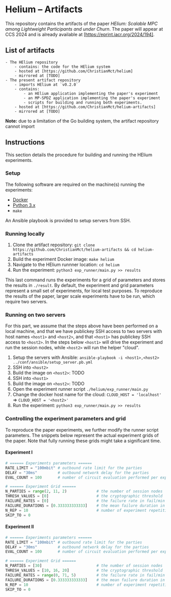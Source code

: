 # Helium – Artifacts 

This repository contains the artifacts of the paper _HElium: Scalable MPC among Lightweight Participants and under Churn_. The paper will appear at CCS 2024 and is already available at [https://eprint.iacr.org/2024/194].

## List of artifacts
    - The HElium repository
        - contains: the code for the HElium system 
        - hosted at [https://github.com/ChristianMct/helium]
        - mirrored at [TODO]
    - The present artifact repository
        - imports HElium at `v0.2.0`
        - contains:
            - an HElium application implementing the paper's experiment
            - an MP-SPDZ application implementing the paper's experiment
            - scripts for building and running both experiments.
        - hosted at [https://github.com/ChristianMct/helium-artifacts]
        - mirrored at [TODO]

**Note:** due to a limitation of the Go building system, the artifact repository cannot import 

## Instructions
This section details the procedure for building and running the HElium experiments.

### Setup
The following software are required on the machine(s) running the experiments:
 - [Docker](https://docs.docker.com/get-docker/)
 - [Python 3.x](https://www.python.org/downloads/)
 - `make`

 An Ansible playbook is provided to setup servers from SSH.

### Running locally
1. Clone the artifact repository: `git clone https://github.com/ChristianMct/helium-artifacts && cd helium-artifacts`
2. Build the experiment Docker image: `make helium`
3. Navigate to the HElium runnner location: `cd helium`
4. Run the experiment: `python3 exp_runner/main.py >> results`

This last command runs the experiments for a grid of parameters and stores the results in `./result`. 
By default, the experiment and grid parameters represent a small set of experiments, for local test purposes.
To reproduce the results of the paper, larger scale experiments have to be run, which require two servers.

### Running on two servers
For this part, we assume that the steps above have been performed on a local machine, and that we have publickey SSH access to two servers 
with host names `<host1>` and `<host2>`, and that `<host1>` has publickey SSH access to `<host2>`. In the steps below `<host1>` will drive 
the experiment and run the session nodes, while `<host2>` will run the helper "cloud". 

1. Setup the servers with Ansible: `ansible-playbook -i <host1>,<host2> ../conf/ansible/setup_server.pb.yml`
3. SSH into `<host2>`
2. Build the image on `<host2>`: TODO
3. SSH into `<host1>`
2. Build the image on `<host2>`: TODO
3. Open the experiment runner script `./helium/exp_runner/main.py`
4. Change the docker host name for the cloud: `CLOUD_HOST = 'localhost'` => `CLOUD_HOST = '<host2>'`
1. Run the experiment: `python3 exp_runner/main.py >> results`

### Controlling the experiment parameters and grid
To reproduce the paper experiments, we further modify the runner script parameters. The snippets below represent the actual experiment grids
of the paper. Note that fully running these grids might take a significant time.

#### Experiment I
```python
# ====== Experiments parameters ======
RATE_LIMIT = "100mbit" # outbound rate limit for the parties
DELAY = "30ms"         # outbound network delay for the parties
EVAL_COUNT = 100       # number of circuit evaluation performed per experiment

# ====== Experiment Grid ======
N_PARTIES = range(2, 11, 2)             # the number of session nodes
THRESH_VALUES = [0]                     # the cryptographic threshold
FAILURE_RATES = [0]                     # the failure rate in fail/min
FAILURE_DURATIONS = [0.333333333333]    # the mean failure duration in min
N_REP = 10                              # number of experiment repetition
SKIP_TO = 0
```

#### Experiment II
```python
# ====== Experiments parameters ======
RATE_LIMIT = "100mbit" # outbound rate limit for the parties
DELAY = "30ms"         # outbound network delay for the parties
EVAL_COUNT = 100       # number of circuit evaluation performed per experiment

# ====== Experiment Grid ======
N_PARTIES = [30]                        # the number of session nodes
THRESH_VALUES = [10, 16, 20]            # the cryptographic threshold
FAILURE_RATES = range(0, 71, 5)         # the failure rate in fail/min
FAILURE_DURATIONS = [0.333333333333]    # the mean failure duration in min
N_REP = 10                              # number of experiment repetition
SKIP_TO = 0
```


